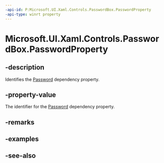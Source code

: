 ```yaml
---
-api-id: P:Microsoft.UI.Xaml.Controls.PasswordBox.PasswordProperty
-api-type: winrt property
---
```


<!-- Property syntax
public Windows.UI.Xaml.DependencyProperty PasswordProperty { get; }
-->

# Microsoft.UI.Xaml.Controls.PasswordBox.PasswordProperty

## -description
Identifies the [Password](passwordbox_password.md) dependency property.

## -property-value
The identifier for the [Password](passwordbox_password.md) dependency property.

## -remarks

## -examples

## -see-also
